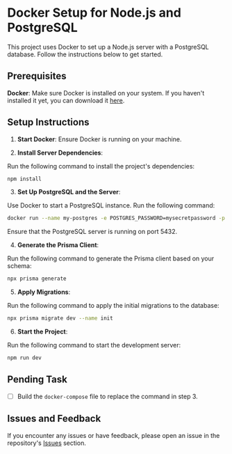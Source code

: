 # Docker Setup for Node.js and PostgreSQL

This project uses Docker to set up a Node.js server with a PostgreSQL database. Follow the instructions below to get started.

## Prerequisites

**Docker**: Make sure Docker is installed on your system. If you haven't installed it yet, you can download it [here](https://www.docker.com/get-started).

## Setup Instructions

1. **Start Docker**: Ensure Docker is running on your machine.

2. **Install Server Dependencies**:

Run the following command to install the project's dependencies:

```bash
npm install
```

3. **Set Up PostgreSQL and the Server**:

Use Docker to start a PostgreSQL instance. Run the following command:

```bash
docker run --name my-postgres -e POSTGRES_PASSWORD=mysecretpassword -p 5432:5432 -d postgres
```

Ensure that the PostgreSQL server is running on port 5432.

4. **Generate the Prisma Client**:

Run the following command to generate the Prisma client based on your schema:

```bash
npx prisma generate
```

5. **Apply Migrations**:

Run the following command to apply the initial migrations to the database:

```bash
npx prisma migrate dev --name init
```

6. **Start the Project**:

Run the following command to start the development server:

```bash
npm run dev
```

## Pending Task

- [ ] Build the `docker-compose` file to replace the command in step 3.

## Issues and Feedback

If you encounter any issues or have feedback, please open an issue in the repository's [Issues](#) section.
